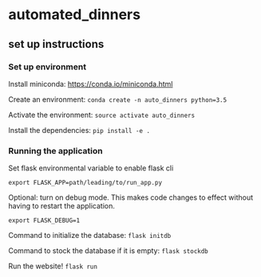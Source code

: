 # automated_dinners

## set up instructions

### Set up environment

Install miniconda: https://conda.io/miniconda.html

Create an environment: `conda create -n auto_dinners python=3.5`

Activate the environment: `source activate auto_dinners`

Install the dependencies: `pip install -e .`

### Running the application

Set flask environmental variable to enable flask cli

`export FLASK_APP=path/leading/to/run_app.py`

Optional: turn on debug mode. This makes code changes to effect without having to restart the application.

`export FLASK_DEBUG=1`

Command to initialize the database: `flask initdb`

Command to stock the database if it is empty: `flask stockdb`

Run the website! `flask run`
